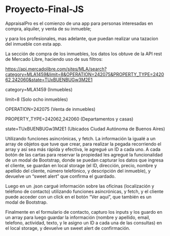 # Proyecto-Final-JS

AppraisalPro es el comienzo de una app para personas interesadas en compra, alquiler, y venta de su inmueble; 

y para los profesionales, mas adelante, que puedan realizar una tazacion del inmueble con esta app.

La sección de compra de los inmuebles, los datos los obtuve de la API rest de Mercado Libre, haciendo uso de sus filtros:

https://api.mercadolibre.com/sites/MLA/search?category=MLA1459&limit=8&OPERATION=242075&PROPERTY_TYPE=242062,242060&state=TUxBUENBUGw3M2E1

category=MLA1459 (Inmuebles)

limit=8 (Solo ocho inmuebles)

OPERATION=242075 (Venta de inmuebles)

PROPERTY_TYPE=242062,242060 (Departamentos y casas)

state=TUxBUENBUGw3M2E1 (Ubicados Ciudad Autónoma de Buenos Aires)

Utilizando funciones asincrónicas, y fetch. La información la igualé a un array de objetos que tuve que crear, 
para realizar la pegada recorriendo el array y así sea más rápida y efectiva, le agregué un ID a cada uno. 
A cada botón de las cartas para reservar la propiedad les agregué la funcionalidad de un modal de Bootstrap, 
donde se puedan capturar los datos que ingresa el cliente, se guardan en local storage (el ID, dirección, precio, 
nombre y apellido del cliente, número telefónico, y descripción del inmueble), y devuelve un “sweet alert” que confirma el guardado.

Luego en un .json cargué información sobre las oficinas (localización y teléfono de contacto) utilizando funciones asincrónicas, y fetch, 
y el cliente puede acceder con un click en el botón “Ver aquí”, que también es un modal de Bootstrap.

Finalmente en el formulario de contacto, capturo los inputs y los guardo en un array para luego guardar la información 
(nombre y apellido, email, telefono, actividad, texto, y le asigno un ID a cada una de las consultas) en el local storage, y devuelve un sweet alert de confirmación.

